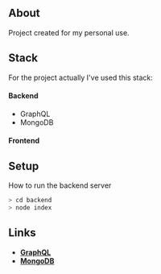 ## About
Project created for my personal use.

## Stack
For the project actually I've used this stack:
#### Backend
- GraphQL
- MongoDB
#### Frontend

<!-- Setup -->
## Setup

How to run the backend server
```bash
> cd backend
> node index
```

## Links
- [**GraphQL**](https://graphql.org/graphql-js/)
- [**MongoDB**](https://cloud.mongodb.com/)